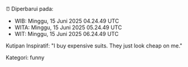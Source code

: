 ⏰ Diperbarui pada:
- WIB: Minggu, 15 Juni 2025 04.24.49 UTC
- WITA: Minggu, 15 Juni 2025 05.24.49 UTC
- WIT: Minggu, 15 Juni 2025 06.24.49 UTC

Kutipan Inspiratif:
"I buy expensive suits. They just look cheap on me."


Kategori: funny

